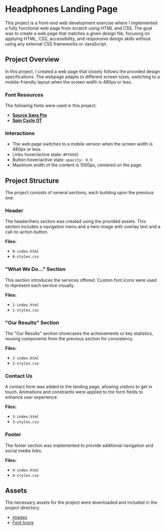 # Headphones Landing Page

This project is a front-end web development exercise where I implemented a fully functional web page from scratch using HTML and CSS. The goal was to create a web page that matches a given design file, focusing on applying HTML, CSS, accessibility, and responsive design skills without using any external CSS frameworks or JavaScript.

## Project Overview

In this project, I created a web page that closely follows the provided design specifications. The webpage adapts to different screen sizes, switching to a mobile-friendly layout when the screen width is 480px or less.

### Font Resources

The following fonts were used in this project:

- [**Source Sans Pro**](https://github.com/beabzk/alx_html_css/tree/main/headphones/fonts)
- [**Spin Cycle OT**](https://github.com/beabzk/alx_html_css/tree/main/headphones/fonts)

### Interactions

- The web page switches to a mobile version when the screen width is 480px or less.
- Links hover/active state: `#FF6565`
- Button hover/active state: `opacity: 0.9`
- Maximum width of the content is 1000px, centered on the page.

## Project Structure

The project consists of several sections, each building upon the previous one:

### Header

The header/hero section was created using the provided assets. This section includes a navigation menu and a hero image with overlay text and a call-to-action button.

**Files:**

- `0-index.html`
- `0-styles.css`

### "What We Do..." Section

This section introduces the services offered. Custom font icons were used to represent each service visually.

**Files:**

- `1-index.html`
- `1-styles.css`

### "Our Results" Section

The "Our Results" section showcases the achievements or key statistics, reusing components from the previous section for consistency.

**Files:**

- `2-index.html`
- `2-styles.css`

### Contact Us

A contact form was added to the landing page, allowing visitors to get in touch. Animations and constraints were applied to the form fields to enhance user experience.

**Files:**

- `3-index.html`
- `3-styles.css`

### Footer

The footer section was implemented to provide additional navigation and social media links.

**Files:**

- `4-index.html`
- `4-styles.css`

## Assets

The necessary assets for the project were downloaded and included in the project directory:

- [Images](https://github.com/beabzk/alx_html_css/tree/main/headphones/images)
- [Font Icons](https://github.com/beabzk/alx_html_css/tree/main/headphones/fonts)
